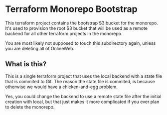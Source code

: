 # Terraform Monorepo Bootstrap

This terraform project contains the bootstrap S3 bucket for the monorepo. It's used to provision the root S3 bucket that
will be used as a remote backend for all other terraform projects in the monorepo.

You are most likely not supposed to touch this subdirectory again, unless you are deleting all of OnlineWeb.

## What is this?

This is a single terraform project that uses the local backend with a state file that is commited to Git. The reason the
state file is commited, is because otherwise we would have a chicken-and-egg problem.

Yes, you could change the backend to use a remote state file after the initial creation with local, but that just makes
it more complicated if you ever plan to delete the monorepo.
